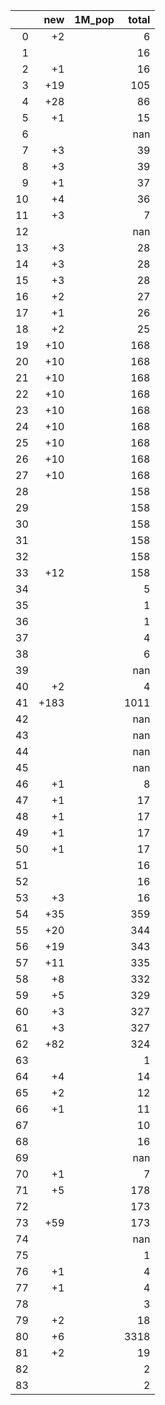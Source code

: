 |    |   new | 1M_pop   |   total |
|---:|------:|:---------|--------:|
|  0 |    +2 |          |       6 |
|  1 |       |          |      16 |
|  2 |    +1 |          |      16 |
|  3 |   +19 |          |     105 |
|  4 |   +28 |          |      86 |
|  5 |    +1 |          |      15 |
|  6 |       |          |     nan |
|  7 |    +3 |          |      39 |
|  8 |    +3 |          |      39 |
|  9 |    +1 |          |      37 |
| 10 |    +4 |          |      36 |
| 11 |    +3 |          |       7 |
| 12 |       |          |     nan |
| 13 |    +3 |          |      28 |
| 14 |    +3 |          |      28 |
| 15 |    +3 |          |      28 |
| 16 |    +2 |          |      27 |
| 17 |    +1 |          |      26 |
| 18 |    +2 |          |      25 |
| 19 |   +10 |          |     168 |
| 20 |   +10 |          |     168 |
| 21 |   +10 |          |     168 |
| 22 |   +10 |          |     168 |
| 23 |   +10 |          |     168 |
| 24 |   +10 |          |     168 |
| 25 |   +10 |          |     168 |
| 26 |   +10 |          |     168 |
| 27 |   +10 |          |     168 |
| 28 |       |          |     158 |
| 29 |       |          |     158 |
| 30 |       |          |     158 |
| 31 |       |          |     158 |
| 32 |       |          |     158 |
| 33 |   +12 |          |     158 |
| 34 |       |          |       5 |
| 35 |       |          |       1 |
| 36 |       |          |       1 |
| 37 |       |          |       4 |
| 38 |       |          |       6 |
| 39 |       |          |     nan |
| 40 |    +2 |          |       4 |
| 41 |  +183 |          |    1011 |
| 42 |       |          |     nan |
| 43 |       |          |     nan |
| 44 |       |          |     nan |
| 45 |       |          |     nan |
| 46 |    +1 |          |       8 |
| 47 |    +1 |          |      17 |
| 48 |    +1 |          |      17 |
| 49 |    +1 |          |      17 |
| 50 |    +1 |          |      17 |
| 51 |       |          |      16 |
| 52 |       |          |      16 |
| 53 |    +3 |          |      16 |
| 54 |   +35 |          |     359 |
| 55 |   +20 |          |     344 |
| 56 |   +19 |          |     343 |
| 57 |   +11 |          |     335 |
| 58 |    +8 |          |     332 |
| 59 |    +5 |          |     329 |
| 60 |    +3 |          |     327 |
| 61 |    +3 |          |     327 |
| 62 |   +82 |          |     324 |
| 63 |       |          |       1 |
| 64 |    +4 |          |      14 |
| 65 |    +2 |          |      12 |
| 66 |    +1 |          |      11 |
| 67 |       |          |      10 |
| 68 |       |          |      16 |
| 69 |       |          |     nan |
| 70 |    +1 |          |       7 |
| 71 |    +5 |          |     178 |
| 72 |       |          |     173 |
| 73 |   +59 |          |     173 |
| 74 |       |          |     nan |
| 75 |       |          |       1 |
| 76 |    +1 |          |       4 |
| 77 |    +1 |          |       4 |
| 78 |       |          |       3 |
| 79 |    +2 |          |      18 |
| 80 |    +6 |          |    3318 |
| 81 |    +2 |          |      19 |
| 82 |       |          |       2 |
| 83 |       |          |       2 |